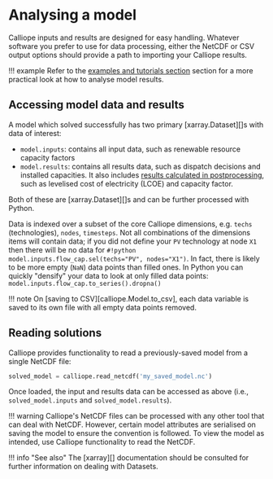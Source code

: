 # Analysing a model

Calliope inputs and results are designed for easy handling.
Whatever software you prefer to use for data processing, either the NetCDF or CSV output options should provide a path to importing your Calliope results.

!!! example
    Refer to the [examples and tutorials section](examples/index.md) section for a more practical look at how to analyse model results.

## Accessing model data and results

A model which solved successfully has two primary [xarray.Dataset][]s with data of interest:

* `model.inputs`: contains all input data, such as renewable resource capacity factors
* `model.results`: contains all results data, such as dispatch decisions and installed capacities.
  It also includes [results calculated in postprocessing](./reference/api/postprocess.md), such as levelised cost of electricity (LCOE) and capacity factor.

Both of these are [xarray.Dataset][]s and can be further processed with Python.

Data is indexed over a subset of the core Calliope dimensions, e.g. `techs` (technologies), `nodes`, `timesteps`.
Not all combinations of the dimensions items will contain data; if you did not define your `PV` technology at node `X1` then there will be no data for `#!python model.inputs.flow_cap.sel(techs="PV", nodes="X1")`.
In fact, there is likely to be more empty (`NaN`) data points than filled ones.
In Python you can quickly "densify" your data to look at only filled data points: `model.inputs.flow_cap.to_series().dropna()`

!!! note
    On [saving to CSV][calliope.Model.to_csv], each data variable is saved to its own file with all empty data points removed.

## Reading solutions

Calliope provides functionality to read a previously-saved model from a single NetCDF file:

```python
solved_model = calliope.read_netcdf('my_saved_model.nc')
```

Once loaded, the input and results data can be accessed as above (i.e., `solved_model.inputs` and `solved_model.results`).

!!! warning
    Calliope's NetCDF files can be processed with any other tool that can deal with NetCDF.
    However, certain model attributes are serialised on saving the model to ensure the convention is followed.
    To view the model as intended, use Calliope functionality to read the NetCDF.

!!! info "See also"
    The [xarray][] documentation should be consulted for further information on dealing with Datasets.

